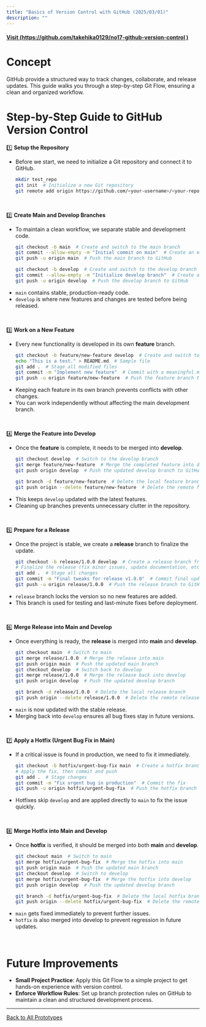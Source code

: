 ```yaml
---
title: "Basics of Version Control with GitHub (2025/03/01)"
description: ""
---
```


#### [Visit (https://github.com/takehika0129/no17-github-version-control )](https://github.com/takehika0129/no17-github-version-control )


# **Concept**
GitHub provide a structured way to track changes, collaborate, and release updates. This guide walks you through a step-by-step Git Flow, ensuring a clean and organized workflow.


# **Step-by-Step Guide to GitHub Version Control**
1️⃣ **Setup the Repository**
- Before we start, we need to initialize a Git repository and connect it to GitHub.
  ```sh
  mkdir test_repo
  git init  # Initialize a new Git repository
  git remote add origin https://github.com/<your-username>/<your-repo-name>.git  # Connect local repo to GitHub
  ```
<br>


2️⃣ **Create Main and Develop Branches**
- To maintain a clean workflow, we separate stable and development code.
  ```sh
  git checkout -b main  # Create and switch to the main branch
  git commit --allow-empty -m "Initial commit on main"  # Create an empty commit for the main branch
  git push -u origin main  # Push the main branch to GitHub
  
  git checkout -b develop  # Create and switch to the develop branch
  git commit --allow-empty -m "Initialize develop branch"  # Create an empty commit for the develop branch
  git push -u origin develop  # Push the develop branch to GitHub
  ```
- `main` contains stable, production-ready code.
- `develop` is where new features and changes are tested before being released.


<br>


3️⃣ **Work on a New Feature**
- Every new functionality is developed in its own **feature** branch.
  ```sh
  git checkout -b feature/new-feature develop  # Create and switch to a feature branch from develop
  echo "This is a test." > README.md  # Sample file
  git add .  # Stage all modified files
  git commit -m "Implement new feature"  # Commit with a meaningful message
  git push -u origin feature/new-feature  # Push the feature branch to GitHub
  ```
- Keeping each feature in its own branch prevents conflicts with other changes.
- You can work independently without affecting the main development branch.


<br>


4️⃣ **Merge the Feature into Develop**
- Once the **feature** is complete, it needs to be merged into **develop**.
  ```sh
  git checkout develop  # Switch to the develop branch
  git merge feature/new-feature  # Merge the completed feature into develop
  git push origin develop  # Push the updated develop branch to GitHub
  
  git branch -d feature/new-feature  # Delete the local feature branch.
  git push origin --delete feature/new-feature  # Delete the remote feature branch.
  ```
- This keeps `develop` updated with the latest features.
- Cleaning up branches prevents unnecessary clutter in the repository.


<br>


5️⃣ **Prepare for a Release**
- Once the project is stable, we create a **release** branch to finalize the update.
  ```sh
  git checkout -b release/1.0.0 develop  # Create a release branch from develop
  # Finalize the release (fix minor issues, update documentation, etc.)
  git add .  # Stage all changes
  git commit -m "Final tweaks for release v1.0.0"  # Commit final updates
  git push -u origin release/1.0.0  # Push the release branch to GitHub
  ```
- `release` branch locks the version so no new features are added.
- This branch is used for testing and last-minute fixes before deployment.


<br>


6️⃣ **Merge Release into Main and Develop**
- Once everything is ready, the **release** is merged into **main** and **develop**.
  ```sh
  git checkout main  # Switch to main
  git merge release/1.0.0  # Merge the release into main
  git push origin main  # Push the updated main branch
  git checkout develop  # Switch back to develop
  git merge release/1.0.0  # Merge the release back into develop
  git push origin develop  # Push the updated develop branch
  
  git branch -d release/1.0.0  # Delete the local release branch
  git push origin --delete release/1.0.0  # Delete the remote release branch
  ```
- `main` is now updated with the stable release.
- Merging back into `develop` ensures all bug fixes stay in future versions.


<br>


7️⃣ **Apply a Hotfix (Urgent Bug Fix in Main)**
- If a critical issue is found in production, we need to fix it immediately.
  ```sh
  git checkout -b hotfix/urgent-bug-fix main  # Create a hotfix branch from main
  # Apply the fix, then commit and push
  git add .  # Stage changes
  git commit -m "Fix urgent bug in production"  # Commit the fix
  git push -u origin hotfix/urgent-bug-fix  # Push the hotfix branch to GitHub
  ```
- Hotfixes skip `develop` and are applied directly to `main` to fix the issue quickly.


<br>


8️⃣ **Merge Hotfix into Main and Develop**
- Once **hotfix** is verified, it should be merged into both **main** and **develop**.
  ```sh
  git checkout main  # Switch to main
  git merge hotfix/urgent-bug-fix  # Merge the hotfix into main
  git push origin main  # Push the updated main branch
  git checkout develop  # Switch to develop
  git merge hotfix/urgent-bug-fix  # Merge the hotfix into develop
  git push origin develop  # Push the updated develop branch
  
  git branch -d hotfix/urgent-bug-fix  # Delete the local hotfix branch
  git push origin --delete hotfix/urgent-bug-fix  # Delete the remote hotfix branch
  ```
- `main` gets fixed immediately to prevent further issues.
- `hotfix` is also merged into develop to prevent regression in future updates.

  
<br>


# **Future Improvements**
- **Small Project Practice**: Apply this Git Flow to a simple project to get hands-on experience with version control.
- **Enforce Workflow Rules**: Set up branch protection rules on GitHub to maintain a clean and structured development process.



---
[Back to All Prototypes](../index.md)
